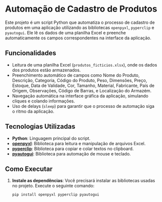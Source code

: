 # Automação de Cadastro de Produtos

Este projeto é um script Python que automatiza o processo de cadastro de produtos em uma aplicação utilizando as bibliotecas `openpyxl`, `pyperclip` e `pyautogui`. Ele lê os dados de uma planilha Excel e preenche automaticamente os campos correspondentes na interface da aplicação.

## Funcionalidades

- Leitura de uma planilha Excel (`produtos_ficticios.xlsx`), onde os dados dos produtos estão armazenados.
- Preenchimento automático de campos como Nome do Produto, Descrição, Categoria, Código do Produto, Peso, Dimensões, Preço, Estoque, Data de Validade, Cor, Tamanho, Material, Fabricante, País de Origem, Observações, Código de Barras, e Localização do Armazém.
- Navegação automática na interface gráfica da aplicação, simulando cliques e colando informações.
- Uso de delays (`sleep`) para garantir que o processo de automação siga o ritmo da aplicação.
  
## Tecnologias Utilizadas

- **Python**: Linguagem principal do script.
- **[openpyxl](https://openpyxl.readthedocs.io/en/stable/)**: Biblioteca para leitura e manipulação de arquivos Excel.
- **[pyperclip](https://pypi.org/project/pyperclip/)**: Biblioteca para copiar e colar textos no clipboard.
- **[pyautogui](https://pyautogui.readthedocs.io/en/latest/)**: Biblioteca para automação de mouse e teclado.

## Como Executar

1. **Instale as dependências**:
   Você precisará instalar as bibliotecas usadas no projeto. Execute o seguinte comando:
   ```bash
   pip install openpyxl pyperclip pyautogui
